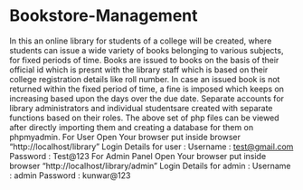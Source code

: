 # Bookstore-Management
In this an online library for students of a college will be created, where students can issue a wide variety of books belonging to various subjects, for fixed periods of time.
Books are issued to books on the basis of their official id which is presnt with the library staff which is based on their college registration details like roll number.
In case an issued book is not returned within the fixed period of time, a fine is imposed which keeps on increasing based upon the days over the due date.
Separate accounts for library administrators and individual studentsare created with separate functions based on their roles.
The above set of php files can be viewed after directly importing them and creating a database for them on phpmyadmin.
For User Open Your browser put inside browser “http://localhost/library” Login Details for user : Username : test@gmail.com Password : Test@123 For Admin Panel Open Your browser put inside browser “http://localhost/library/admin” Login Details for admin : Username : admin Password : kunwar@123
